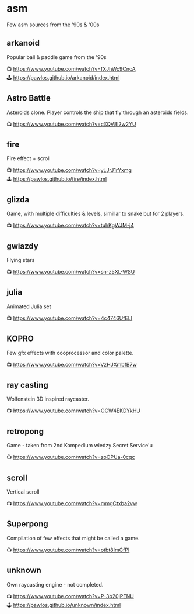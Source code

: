 # asm
Few asm sources from the '90s &amp; '00s


## arkanoid ##
Popular ball & paddle game from the '90s

📺 https://www.youtube.com/watch?v=fXJhWc9CncA \
🕹 https://pawlos.github.io/arkanoid/index.html

## Astro Battle ##
Asteroids clone. Player controls the ship that fly through an asteroids fields.

📺 https://www.youtube.com/watch?v=cXQV8l2w2YU


## fire ##
Fire effect + scroll

📺 https://www.youtube.com/watch?v=yLJrJ1rYxmg \
🕹 https://pawlos.github.io/fire/index.html


## glizda ##
Game, with multiple difficulties & levels, simillar to snake but for 2 players.

📺 https://www.youtube.com/watch?v=tuhKgWJM-j4


## gwiazdy ##
Flying stars

📺 https://www.youtube.com/watch?v=sn-z5XL-WSU


## julia ##
Animated Julia set

📺 https://www.youtube.com/watch?v=4c4746UfELI


## KOPRO ##
Few gfx effects with cooprocessor and color palette.

📺 https://www.youtube.com/watch?v=VzHJXmbfB7w


## ray casting ##
Wolfenstein 3D inspired raycaster.

📺 https://www.youtube.com/watch?v=OCW4EKDYkHU


## retropong ##
Game - taken from 2nd Kompedium wiedzy Secret Service'u 

📺 https://www.youtube.com/watch?v=zoOPUa-0cqc


## scroll ##
Vertical scroll

📺 https://www.youtube.com/watch?v=mmgCtxba2vw


## Superpong ##
Compilation of few effects that might be called a game.

📺 https://www.youtube.com/watch?v=otbt8ImCfPI


## unknown ##
Own raycasting engine - not completed.

📺 https://www.youtube.com/watch?v=P-3b20jPENU \
🕹 https://pawlos.github.io/unknown/index.html
